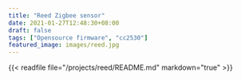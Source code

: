 ```yaml
---
title: "Reed Zigbee sensor"
date: 2021-01-27T12:48:30+08:00
draft: false
tags: ["Opensource firmware", "cc2530"]
featured_image: images/reed.jpg
---
```

{{< readfile file="/projects/reed/README.md" markdown="true" >}}
